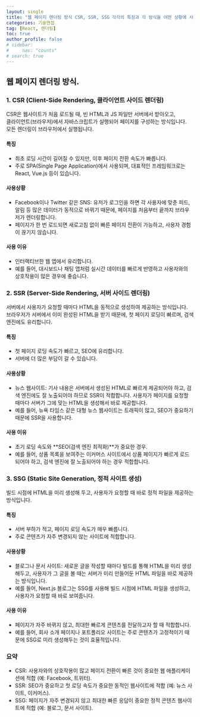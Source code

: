 ```yaml
---
layout: single
title: "웹 페이지 렌더링 방식 CSR, SSR, SSG 각각의 특징과 각 방식을 어떤 상황에 사용하면 좋을까요?"
categories: 기술면접
tag: [React, 렌더링]
toc: true
author_profile: false
# sidebar:
#     nav: "counts"
# search: true
---
```


## 웹 페이지 렌더링 방식.

### 1. CSR (Client-Side Rendering, 클라이언트 사이드 렌더링)

CSR은 웹사이트가 처음 로드될 때, 빈 HTML과 JS 파일만 서버에서 받아오고,<br>
클라이언트(브라우저)에서 자바스크립트가 실행되어 페이지를 구성하는 방식입니다.<br>
모든 렌더링이 브라우저에서 실행됩니다.

#### 특징

- 최초 로딩 시간이 길어질 수 있지만, 이후 페이지 전환 속도가 빠릅니다.
- 주로 SPA(Single Page Application)에서 사용되며, 대표적인 프레임워크로는 React, Vue.js 등이 있습니다.

#### 사용상황

- Facebook이나 Twitter 같은 SNS: 유저가 로그인을 하면 각 사용자에 맞춘 피드, 알림 등 많은 데이터가 동적으로 바뀌기 때문에, 페이지를 처음부터 끝까지 브라우저가 렌더링합니다.
- 페이지가 한 번 로드되면 새로고침 없이 빠른 페이지 전환이 가능하고, 사용자 경험이 끊기지 않습니다.

#### 사용 이유

- 인터랙티브한 웹 앱에서 유리합니다.
- 예를 들어, 대시보드나 채팅 앱처럼 실시간 데이터를 빠르게 반영하고 사용자와의 상호작용이 많은 경우에 좋습니다.

### 2. SSR (Server-Side Rendering, 서버 사이드 렌더링)

서버에서 사용자가 요청할 때마다 HTML을 동적으로 생성하여 제공하는 방식입니다.<br>
브라우저가 서버에서 이미 완성된 HTML을 받기 때문에, 첫 페이지 로딩이 빠르며, 검색 엔진에도 유리합니다.

#### 특징

- 첫 페이지 로딩 속도가 빠르고, SEO에 유리합니다.
- 서버에 더 많은 부담이 갈 수 있습니다.

#### 사용상황

- 뉴스 웹사이트: 기사 내용은 서버에서 생성된 HTML로 빠르게 제공되어야 하고, 검색 엔진에도 잘 노출되어야 하므로 SSR이 적합합니다. 사용자가 페이지를 요청할 때마다 서버가 그에 맞는 HTML을 생성해서 바로 제공합니다.
- 예를 들어, 뉴욕 타임스 같은 대형 뉴스 웹사이트는 트래픽이 많고, SEO가 중요하기 때문에 SSR을 사용합니다.

#### 사용 이유

- 초기 로딩 속도와 **SEO(검색 엔진 최적화)**가 중요한 경우.
- 예를 들어, 상품 목록을 보여주는 이커머스 사이트에서 상품 페이지가 빠르게 로드되어야 하고, 검색 엔진에 잘 노출되어야 하는 경우 적합합니다.

### 3. SSG (Static Site Generation, 정적 사이트 생성)

빌드 시점에 HTML을 미리 생성해 두고, 사용자가 요청할 때 바로 정적 파일을 제공하는 방식입니다.

#### 특징

- 서버 부하가 적고, 페이지 로딩 속도가 매우 빠릅니다.
- 주로 콘텐츠가 자주 변경되지 않는 사이트에 적합합니다.

#### 사용상황

- 블로그나 문서 사이트: 새로운 글을 작성할 때마다 빌드를 통해 HTML을 미리 생성해두고, 사용자가 그 글을 볼 때는 서버가 미리 만들어둔 HTML 파일을 바로 제공하는 방식입니다.
- 예를 들어, Next.js 블로그는 SSG를 사용해 빌드 시점에 HTML 파일을 생성하고, 사용자가 요청할 때 바로 보여줍니다.

#### 사용 이유

- 페이지가 자주 바뀌지 않고, 최대한 빠르게 콘텐츠를 전달하고자 할 때 적합합니다.
- 예를 들어, 회사 소개 페이지나 포트폴리오 사이트는 주로 콘텐츠가 고정적이기 때문에 SSG로 미리 생성해두는 것이 효율적입니다.

### 요약

- CSR: 사용자와의 상호작용이 많고 페이지 전환이 빠른 것이 중요한 웹 애플리케이션에 적합 (예: Facebook, 트위터).
- SSR: SEO가 중요하고 첫 로딩 속도가 중요한 동적인 웹사이트에 적합 (예: 뉴스 사이트, 이커머스).
- SSG: 페이지가 자주 변경되지 않고 최대한 빠른 응답이 중요한 정적 콘텐츠 웹사이트에 적합 (예: 블로그, 문서 사이트).
